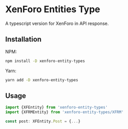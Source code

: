 # XenForo Entities Type

A typescript version for XenForo in API response.

## Installation

NPM:

```bash
npm install -D xenforo-entity-types
```

Yarn:

```bash
yarn add -D xenforo-entity-types
```

## Usage

```typescript
import {XFEntity} from 'xenforo-entity-types'
import {XFRMEntity} from 'xenforo-entity-types/XFRM'

const post: XFEntity.Post = {...}
```
